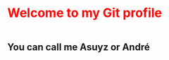 # <span style="color:red">Welcome to my **Git** profile</span>
<div>
<img scr ="https://tenor.com/pt-BR/view/uncanny-cat-golf-peak-rank-uncanny-cat-gif-4172502934198254716">
</div>

## You can call me **Asuyz** or **André**

<!--
**Asuyz/Asuyz** is a ✨ _special_ ✨ repository because its `README.md` (this file) appears on your GitHub profile.

Here are some ideas to get you started:

- 🔭 I’m currently working on ...
- 🌱 I’m currently learning ...
- 👯 I’m looking to collaborate on ...
- 🤔 I’m looking for help with ...
- 💬 Ask me about ...
- 📫 How to reach me: ...
- 😄 Pronouns: ...
- ⚡ Fun fact: ...
-->
